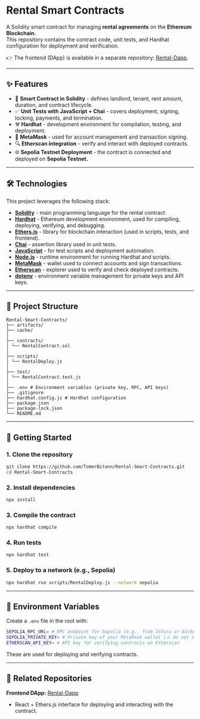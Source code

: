 # Rental Smart Contracts

A Solidity smart contract for managing **rental agreements** on the **Ethereum Blockchain.**  
This repository contains the contract code, unit tests, and Hardhat configuration for deployment and verification.  

👉 The frontend (DApp) is available in a separate repository: [Rental-Dapp](https://github.com/TomerBitonn/Rental-dApp.git).

---

## ✨ Features

- 📜 **Smart Contract in Solidity** - defines landlord, tenant, rent amount, duration, and contract lifecycle.  
- ✅ **Unit Tests with JavaScript + Chai** - covers deployment, signing, locking, payments, and termination.  
- ⚒️ **Hardhat** - development environment for compilation, testing, and deployment.  
- 🔗 **MetaMask** - used for account management and transaction signing.  
- 🔍 **Etherscan integration** - verify and interact with deployed contracts.  
- 🌐 **Sepolia Testnet Deployment** - the contract is connected and deployed on **Sepolia Testnet.** 

---

## 🛠️ Technologies

This project leverages the following stack:

- **[Solidity](https://soliditylang.org/)** - main programming language for the rental contract.  
- **[Hardhat](https://hardhat.org/)** - Ethereum development environment, used for compiling, deploying, verifying, and debugging.  
- **[Ethers.js](https://docs.ethers.org/)** - library for blockchain interaction (used in scripts, tests, and frontend).  
- **[Chai](https://www.chaijs.com/)** - assertion library used in unit tests.  
- **[JavaScript](https://developer.mozilla.org/en-US/docs/Web/JavaScript)** - for test scripts and deployment automation.  
- **[Node.js](https://nodejs.org/)** - runtime environment for running Hardhat and scripts.  
- **[MetaMask](https://metamask.io/)** - wallet used to connect accounts and sign transactions.  
- **[Etherscan](https://etherscan.io/)** - explorer used to verify and check deployed contracts.  
- **[dotenv](https://github.com/motdotla/dotenv)** - environment variable management for private keys and API keys.  

---

## 📂 Project Structure

```
Rental-Smart-Contracts/
├── artifacts/ 
├── cache/ 
│
├── contracts/ 
│ └── RentalContract.sol 
│
├── scripts/ 
│ └── RentalDeploy.js 
│
├── test/ 
│ └── RentalContract.test.js
│
├── .env # Environment variables (private key, RPC, API keys)
├── .gitignore
├── hardhat.config.js # Hardhat configuration
├── package.json
├── package-lock.json
└── README.md
```

---

## 🚀 Getting Started

### 1. Clone the repository
```bash
git clone https://github.com/TomerBitonn/Rental-Smart-Contracts.git
cd Rental-Smart-Contracts
```

### 2. Install dependencies
```bash
npx install
```

### 3. Compile the contract
```bash
npx hardhat compile
```

### 4. Run tests
```bash
npx hardhat test
```

### 5. Deploy to a network (e.g., Sepolia)
```bash
npx hardhat run scripts/RentalDeploy.js --network sepolia
```

---

## 🔑 Environment Variables

Create a `.env` file in the root with:

```bash
SEPOLIA_RPC_URL= # RPC endpoint for Sepolia (e.g., from Infura or Alchemy)
SEPOLIA_PRIVATE_KEY= # Private key of your MetaMask wallet (⚠️ do not share or commit this file)
ETHERSCAN_API_KEY= # API key for verifying contracts on Etherscan
```

These are used for deploying and verifying contracts.

---

## 📖 Related Repositories

**Frontend DApp:** [Rental-Dapp](https://github.com/TomerBitonn/Rental-dApp.git)
- React + Ethers.js interface for deploying and interacting with the contract.
